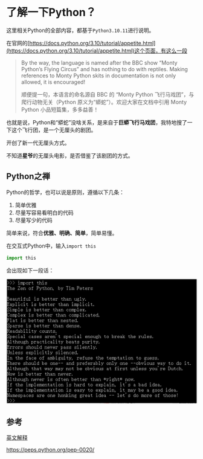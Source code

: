 # 了解一下Python？

这里相关Python的全部内容，都基于`Python3.10.11`进行说明。

在官网的[https://docs.python.org/3.10/tutorial/appetite.html](https://docs.python.org/3.10/tutorial/appetite.html)这个页面，有这么一段

> By the way, the language is named after the BBC show “Monty Python’s Flying Circus” and has nothing to do with reptiles. Making references to Monty Python skits in documentation is not only allowed, it is encouraged!
>
> 顺便提一句，本语言的命名源自 BBC 的 “Monty Python 飞行马戏团”，与爬行动物无关（Python 原义为“蟒蛇”）。欢迎大家在文档中引用 Monty Python 小品短篇集，多多益善！

也就是说，Python和“蟒蛇”没啥关系，是来自于**巨蟒飞行马戏团**，我特地搜了一下这个飞行团，是一个无厘头的剧团。

开创了新一代无厘头方式。

不知道**星爷**的无厘头电影，是否借鉴了该剧团的方式。

## Python之禅
Python的哲学，也可以说是原则，遵循以下几条：
1. 简单优雅
2. 尽量写容易看明白的代码
3. 尽量写少的代码

简单来说，符合**优雅、明确、简单**，简单易懂。

在交互式Python中，输入`import this`
```python
import this
```
会出现如下一段话：

![Python之禅](./_assets/index_1.jpg)

## 参考
[英文解释](https://inventwithpython.com/blog/2018/08/17/the-zen-of-python-explained/#:~:text=a%20bad%20idea.-,If%20the%20implementation%20is%20easy%20to%20explain%2C%20it%20may%20be,programmers%20who%20maintain%20the%20code)

https://peps.python.org/pep-0020/